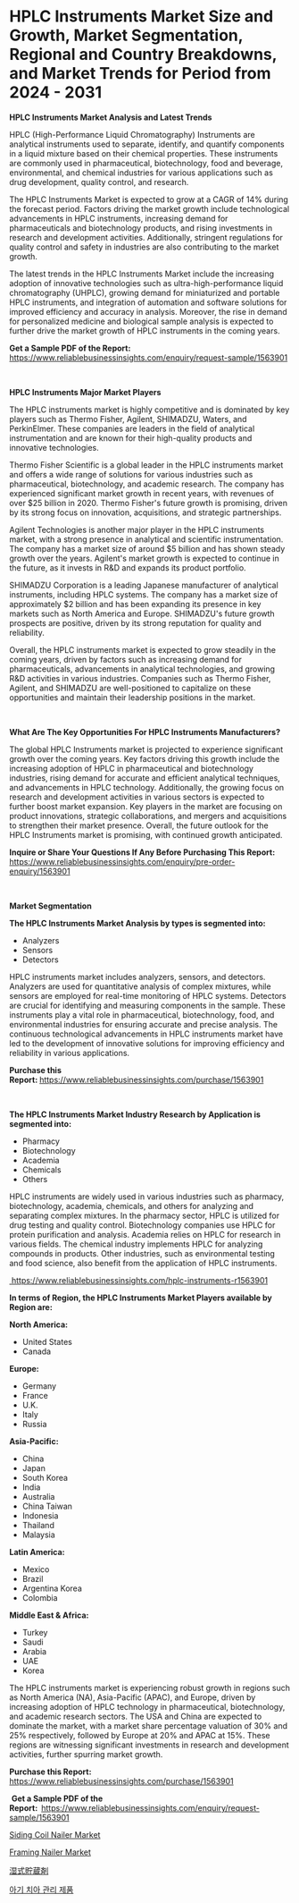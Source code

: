 <p><h1>HPLC Instruments Market Size and Growth, Market Segmentation, Regional and Country Breakdowns, and Market Trends for Period from 2024 -  2031</h1></p><p><strong>HPLC Instruments Market Analysis and Latest Trends</strong></p>
<p><p>HPLC (High-Performance Liquid Chromatography) Instruments are analytical instruments used to separate, identify, and quantify components in a liquid mixture based on their chemical properties. These instruments are commonly used in pharmaceutical, biotechnology, food and beverage, environmental, and chemical industries for various applications such as drug development, quality control, and research.</p><p>The HPLC Instruments Market is expected to grow at a CAGR of 14% during the forecast period. Factors driving the market growth include technological advancements in HPLC instruments, increasing demand for pharmaceuticals and biotechnology products, and rising investments in research and development activities. Additionally, stringent regulations for quality control and safety in industries are also contributing to the market growth.</p><p>The latest trends in the HPLC Instruments Market include the increasing adoption of innovative technologies such as ultra-high-performance liquid chromatography (UHPLC), growing demand for miniaturized and portable HPLC instruments, and integration of automation and software solutions for improved efficiency and accuracy in analysis. Moreover, the rise in demand for personalized medicine and biological sample analysis is expected to further drive the market growth of HPLC instruments in the coming years.</p></p>
<p><strong>Get a Sample PDF of the Report:&nbsp;</strong> <a href="https://www.reliablebusinessinsights.com/enquiry/request-sample/1563901">https://www.reliablebusinessinsights.com/enquiry/request-sample/1563901</a></p>
<p>&nbsp;</p>
<p><strong>HPLC Instruments Major Market Players</strong></p>
<p><p>The HPLC instruments market is highly competitive and is dominated by key players such as Thermo Fisher, Agilent, SHIMADZU, Waters, and PerkinElmer. These companies are leaders in the field of analytical instrumentation and are known for their high-quality products and innovative technologies.</p><p>Thermo Fisher Scientific is a global leader in the HPLC instruments market and offers a wide range of solutions for various industries such as pharmaceutical, biotechnology, and academic research. The company has experienced significant market growth in recent years, with revenues of over $25 billion in 2020. Thermo Fisher's future growth is promising, driven by its strong focus on innovation, acquisitions, and strategic partnerships.</p><p>Agilent Technologies is another major player in the HPLC instruments market, with a strong presence in analytical and scientific instrumentation. The company has a market size of around $5 billion and has shown steady growth over the years. Agilent's market growth is expected to continue in the future, as it invests in R&D and expands its product portfolio.</p><p>SHIMADZU Corporation is a leading Japanese manufacturer of analytical instruments, including HPLC systems. The company has a market size of approximately $2 billion and has been expanding its presence in key markets such as North America and Europe. SHIMADZU's future growth prospects are positive, driven by its strong reputation for quality and reliability.</p><p>Overall, the HPLC instruments market is expected to grow steadily in the coming years, driven by factors such as increasing demand for pharmaceuticals, advancements in analytical technologies, and growing R&D activities in various industries. Companies such as Thermo Fisher, Agilent, and SHIMADZU are well-positioned to capitalize on these opportunities and maintain their leadership positions in the market.</p></p>
<p>&nbsp;</p>
<p><strong>What Are The Key Opportunities For HPLC Instruments Manufacturers?</strong></p>
<p><p>The global HPLC Instruments market is projected to experience significant growth over the coming years. Key factors driving this growth include the increasing adoption of HPLC in pharmaceutical and biotechnology industries, rising demand for accurate and efficient analytical techniques, and advancements in HPLC technology. Additionally, the growing focus on research and development activities in various sectors is expected to further boost market expansion. Key players in the market are focusing on product innovations, strategic collaborations, and mergers and acquisitions to strengthen their market presence. Overall, the future outlook for the HPLC Instruments market is promising, with continued growth anticipated.</p></p>
<p><strong>Inquire or Share Your Questions If Any Before Purchasing This Report:</strong> <a href="https://www.reliablebusinessinsights.com/enquiry/pre-order-enquiry/1563901">https://www.reliablebusinessinsights.com/enquiry/pre-order-enquiry/1563901</a></p>
<p>&nbsp;</p>
<p><strong>Market Segmentation</strong></p>
<p><strong>The HPLC Instruments Market Analysis by types is segmented into:</strong></p>
<p><ul><li>Analyzers</li><li>Sensors</li><li>Detectors</li></ul></p>
<p><p>HPLC instruments market includes analyzers, sensors, and detectors. Analyzers are used for quantitative analysis of complex mixtures, while sensors are employed for real-time monitoring of HPLC systems. Detectors are crucial for identifying and measuring components in the sample. These instruments play a vital role in pharmaceutical, biotechnology, food, and environmental industries for ensuring accurate and precise analysis. The continuous technological advancements in HPLC instruments market have led to the development of innovative solutions for improving efficiency and reliability in various applications.</p></p>
<p><strong>Purchase this Report:&nbsp;</strong><a href="https://www.reliablebusinessinsights.com/purchase/1563901">https://www.reliablebusinessinsights.com/purchase/1563901</a></p>
<p>&nbsp;</p>
<p><strong>The HPLC Instruments Market Industry Research by Application is segmented into:</strong></p>
<p><ul><li>Pharmacy</li><li>Biotechnology</li><li>Academia</li><li>Chemicals</li><li>Others</li></ul></p>
<p><p>HPLC instruments are widely used in various industries such as pharmacy, biotechnology, academia, chemicals, and others for analyzing and separating complex mixtures. In the pharmacy sector, HPLC is utilized for drug testing and quality control. Biotechnology companies use HPLC for protein purification and analysis. Academia relies on HPLC for research in various fields. The chemical industry implements HPLC for analyzing compounds in products. Other industries, such as environmental testing and food science, also benefit from the application of HPLC instruments.</p></p>
<p><a href="https://www.reliablebusinessinsights.com/hplc-instruments-r1563901">&nbsp;https://www.reliablebusinessinsights.com/hplc-instruments-r1563901</a></p>
<p><strong>In terms of Region, the HPLC Instruments Market Players available by Region are:</strong></p>
<p>
    <p> <strong> North America: </strong>
        <ul>
            <li>United States</li>
            <li>Canada</li>
        </ul>
        </p> 
    <p> <strong> Europe: </strong>
        <ul>
            <li>Germany</li>
            <li>France</li>
            <li>U.K.</li>
            <li>Italy</li>
            <li>Russia</li>
        </ul>
        </p> 
    <p> <strong> Asia-Pacific: </strong>
        <ul>
            <li>China</li>
            <li>Japan</li>
            <li>South Korea</li>
            <li>India</li>
            <li>Australia</li>
            <li>China Taiwan</li>
            <li>Indonesia</li>
            <li>Thailand</li>
            <li>Malaysia</li>
        </ul>
        </p> 
    <p> <strong> Latin America: </strong>
        <ul>
            <li>Mexico</li>
            <li>Brazil</li>
            <li>Argentina Korea</li>
            <li>Colombia</li>
        </ul>
        </p> 
    <p> <strong> Middle East & Africa: </strong>
        <ul>
            <li>Turkey</li>
            <li>Saudi</li>
            <li>Arabia</li>
            <li>UAE</li>
            <li>Korea</li>
        </ul>
    </p>
    </p>
<p><p>The HPLC instruments market is experiencing robust growth in regions such as North America (NA), Asia-Pacific (APAC), and Europe, driven by increasing adoption of HPLC technology in pharmaceutical, biotechnology, and academic research sectors. The USA and China are expected to dominate the market, with a market share percentage valuation of 30% and 25% respectively, followed by Europe at 20% and APAC at 15%. These regions are witnessing significant investments in research and development activities, further spurring market growth.</p></p>
<p><strong>Purchase this Report: </strong><a href="https://www.reliablebusinessinsights.com/purchase/1563901">https://www.reliablebusinessinsights.com/purchase/1563901</a></p>
<p>&nbsp;<strong>Get a Sample PDF of the Report:&nbsp;&nbsp;</strong><a href="https://www.reliablebusinessinsights.com/enquiry/request-sample/1563901">https://www.reliablebusinessinsights.com/enquiry/request-sample/1563901</a></p>
<p><strong></strong></p>
<p><p><a href="https://github.com/sahltyb2/Market-Research-Report-List-1/blob/main/siding-coil-nailer-market.md">Siding Coil Nailer Market</a></p><p><a href="https://github.com/jhonangga41/Market-Research-Report-List-1/blob/main/framing-nailer-market.md">Framing Nailer Market</a></p><p><a href="https://github.com/DayanaRunolfsdottir/Market-Research-Report-List-1/blob/main/2769102159984.md">湿式貯蔵剤</a></p><p><a href="https://github.com/erwindropdead54/Market-Research-Report-List-1/blob/main/6964744171677.md">아기 치아 관리 제품</a></p></p>